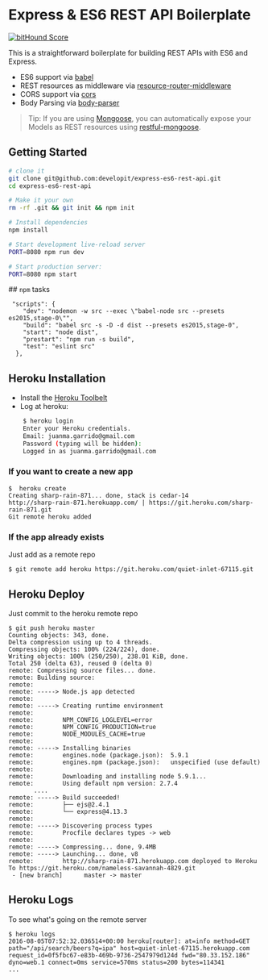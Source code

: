 Express & ES6 REST API Boilerplate
==================================

[![bitHound Score](https://www.bithound.io/github/developit/express-es6-rest-api/badges/score.svg)](https://www.bithound.io/github/developit/express-es6-rest-api)

This is a straightforward boilerplate for building REST APIs with ES6 and Express.

- ES6 support via [babel](https://babeljs.io)
- REST resources as middleware via [resource-router-middleware](https://github.com/developit/resource-router-middleware)
- CORS support via [cors](https://github.com/troygoode/node-cors)
- Body Parsing via [body-parser](https://github.com/expressjs/body-parser)

> Tip: If you are using [Mongoose](https://github.com/Automattic/mongoose), you can automatically expose your Models as REST resources using [restful-mongoose](https://git.io/restful-mongoose).

Getting Started
---------------

```sh
# clone it
git clone git@github.com:developit/express-es6-rest-api.git
cd express-es6-rest-api

# Make it your own
rm -rf .git && git init && npm init

# Install dependencies
npm install

# Start development live-reload server
PORT=8080 npm run dev

# Start production server:
PORT=8080 npm start
```

## `npm` tasks

     "scripts": {
        "dev": "nodemon -w src --exec \"babel-node src --presets es2015,stage-0\"",
        "build": "babel src -s -D -d dist --presets es2015,stage-0",
        "start": "node dist",
        "prestart": "npm run -s build",
        "test": "eslint src"
      },


## Heroku Installation

- Install the [Heroku Toolbelt](https://devcenter.heroku.com/articles/getting-started-with-nodejs#set-up)
- Log at heroku:

```bash
    $ heroku login
    Enter your Heroku credentials.
    Email: juanma.garrido@gmail.com
    Password (typing will be hidden): 
    Logged in as juanma.garrido@gmail.com
```

### If you want to create a new app

    $  heroku create
    Creating sharp-rain-871... done, stack is cedar-14
    http://sharp-rain-871.herokuapp.com/ | https://git.heroku.com/sharp-rain-871.git
    Git remote heroku added

### If the app already exists

Just add as a remote repo

    $ git remote add heroku https://git.heroku.com/quiet-inlet-67115.git

## Heroku Deploy

Just commit to the heroku remote repo

    $ git push heroku master
    Counting objects: 343, done.
    Delta compression using up to 4 threads.
    Compressing objects: 100% (224/224), done.
    Writing objects: 100% (250/250), 238.01 KiB, done.
    Total 250 (delta 63), reused 0 (delta 0)
    remote: Compressing source files... done.
    remote: Building source:
    remote:
    remote: -----> Node.js app detected
    remote:
    remote: -----> Creating runtime environment
    remote:
    remote:        NPM_CONFIG_LOGLEVEL=error
    remote:        NPM_CONFIG_PRODUCTION=true
    remote:        NODE_MODULES_CACHE=true
    remote:
    remote: -----> Installing binaries
    remote:        engines.node (package.json):  5.9.1
    remote:        engines.npm (package.json):   unspecified (use default)
    remote:
    remote:        Downloading and installing node 5.9.1...
    remote:        Using default npm version: 2.7.4
           ....
    remote: -----> Build succeeded!
    remote:        ├── ejs@2.4.1
    remote:        └── express@4.13.3
    remote:
    remote: -----> Discovering process types
    remote:        Procfile declares types -> web
    remote:
    remote: -----> Compressing... done, 9.4MB
    remote: -----> Launching... done, v8
    remote:        http://sharp-rain-871.herokuapp.com deployed to Heroku
    To https://git.heroku.com/nameless-savannah-4829.git
     - [new branch]      master -> master

## Heroku Logs

To see what's going on the remote server

    $ heroku logs
    2016-08-05T07:52:32.036514+00:00 heroku[router]: at=info method=GET path="/api/search/beers?q=ipa" host=quiet-inlet-67115.herokuapp.com request_id=0f5fbc67-e83b-469b-9736-2547979d124d fwd="80.33.152.186" dyno=web.1 connect=0ms service=570ms status=200 bytes=114341
    ...

